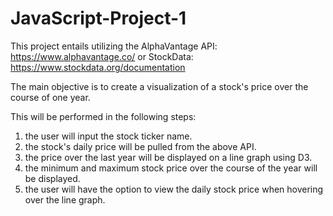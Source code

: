 # JavaScript-Project-1

This project entails utilizing the AlphaVantage API: https://www.alphavantage.co/ or StockData: https://www.stockdata.org/documentation

The main objective is to create a visualization of a stock's price over the course of one year.

This will be performed in the following steps:
1) the user will input the stock ticker name.
2) the stock's daily price will be pulled from the above API.
3) the price over the last year will be displayed on a line graph using D3.
4) the minimum and maximum stock price over the course of the year will be displayed.
5) the user will have the option to view the daily stock price when hovering over the line graph.
